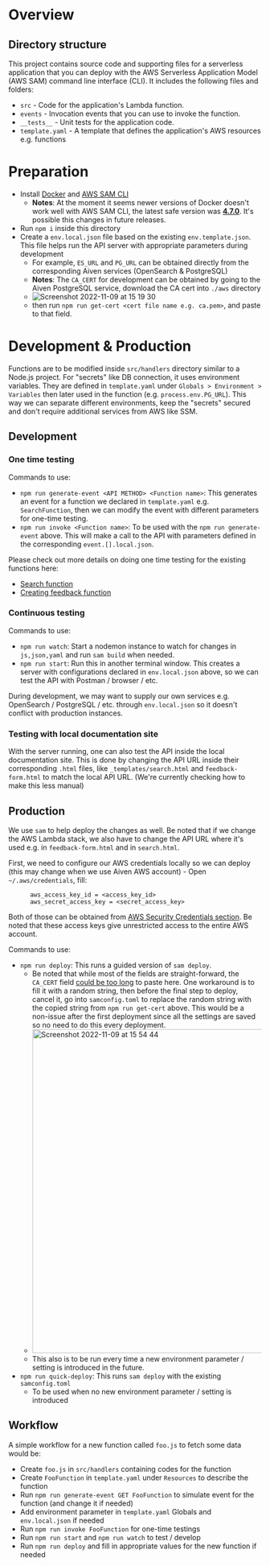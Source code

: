 # Overview

## Directory structure

This project contains source code and supporting files for a serverless application that you can deploy with the AWS Serverless Application Model (AWS SAM) command line interface (CLI). It includes the following files and folders:

- `src` - Code for the application's Lambda function.
- `events` - Invocation events that you can use to invoke the function.
- `__tests__` - Unit tests for the application code.
- `template.yaml` - A template that defines the application's AWS resources e.g. functions

# Preparation

- Install [Docker](https://www.docker.com/) and [AWS SAM CLI](https://docs.aws.amazon.com/serverless-application-model/latest/developerguide/install-sam-cli.html)
  - **Notes**: At the moment it seems newer versions of Docker doesn't work well with AWS SAM CLI, the latest safe version was [**4.7.0**](https://docs.docker.com/desktop/release-notes/#docker-desktop-470). It's possible this changes in future releases.
- Run `npm i` inside this directory
- Create a `env.local.json` file based on the existing `env.template.json`. This file helps run the API server with appropriate parameters during development
  - For example, `ES_URL` and `PG_URL` can be obtained directly from the corresponding Aiven services (OpenSearch & PostgreSQL)
  - **Notes**: The `CA_CERT` for development can be obtained by going to the Aiven PostgreSQL service, download the CA cert into `./aws` directory
  - ![Screenshot 2022-11-09 at 15 19 30](https://user-images.githubusercontent.com/110401626/200845923-0023847b-5f0d-45ef-ba19-d91975faeb3c.png)
  - then run `npm run get-cert <cert file name e.g. ca.pem>`, and paste to that field.

# Development & Production

Functions are to be modified inside `src/handlers` directory similar to a Node.js project. For "secrets" like DB connection, it uses environment variables. They are defined in `template.yaml` under `Globals > Environment > Variables` then later used in the function (e.g. `process.env.PG_URL`). This way we can separate different environments, keep the "secrets" secured and don't require additional services from AWS like SSM.

## Development

### One time testing

Commands to use:

- `npm run generate-event <API METHOD> <Function name>`: This generates an event for a function we declared in `template.yaml` e.g. `SearchFunction`, then we can modify the event with different parameters for one-time testing.
- `npm run invoke <Function name>`: To be used with the `npm run generate-event` above. This will make a call to the API with parameters defined in the corresponding `event.[].local.json`.

Please check out more details on doing one time testing for the existing functions here:

- [Search function](https://github.com/aiven/devportal/blob/feature/use-aws/aws/SEARCH.md)
- [Creating feedback function](https://github.com/aiven/devportal/blob/feature/use-aws/aws/CreateFeedback.md)

### Continuous testing

Commands to use:

- `npm run watch`: Start a nodemon instance to watch for changes in `js,json,yaml` and run `sam build` when needed.
- `npm run start`: Run this in another terminal window. This creates a server with configurations declared in `env.local.json` above, so we can test the API with Postman / browser / etc.

During development, we may want to supply our own services e.g. OpenSearch / PostgreSQL / etc. through `env.local.json` so it doesn't conflict with production instances.

### Testing with local documentation site

With the server running, one can also test the API inside the local documentation site. This is done by changing the API URL inside their corresponding `.html` files, like `_templates/search.html` and `feedback-form.html` to match the local API URL.
(We're currently checking how to make this less manual)

## Production

We use `sam` to help deploy the changes as well. Be noted that if we change the AWS Lambda stack, we also have to change the API URL where it's used e.g. in `feedback-form.html` and in `search.html`.

First, we need to configure our AWS credentials locally so we can deploy (this may change when we use Aiven AWS account) - Open `~/.aws/credentials`, fill:

```
      aws_access_key_id = <access_key_id>
      aws_secret_access_key = <secret_access_key>
```

Both of those can be obtained from [AWS Security Credentials section](https://us-east-1.console.aws.amazon.com/iam/home#/security_credentials$access_key). Be noted that these access keys give unrestricted access to the entire AWS account.

Commands to use:

- `npm run deploy`: This runs a guided version of `sam deploy`.
  - Be noted that while most of the fields are straight-forward, the `CA_CERT` field [could be too long](https://github.com/aws/aws-sam-cli/issues/1845) to paste here. One workaround is to fill it with a random string, then before the final step to deploy, cancel it, go into `samconfig.toml` to replace the random string with the copied string from `npm run get-cert` above. This would be a non-issue after the first deployment since all the settings are saved so no need to do this every deployment.
  - <img width="644" alt="Screenshot 2022-11-09 at 15 54 44" src="https://user-images.githubusercontent.com/110401626/200848401-c7e2fdc4-8341-4abe-bf56-61d3c618554b.png">
  - This also is to be run every time a new environment parameter / setting is introduced in the future.
- `npm run quick-deploy`: This runs `sam deploy` with the existing `samconfig.toml`
  - To be used when no new environment parameter / setting is introduced

## Workflow

A simple workflow for a new function called `foo.js` to fetch some data would be:

- Create `foo.js` in `src/handlers` containing codes for the function
- Create `FooFunction` in `template.yaml` under `Resources` to describe the function
- Run `npm run generate-event GET FooFunction` to simulate event for the function (and change it if needed)
- Add environment parameter in `template.yaml` Globals and `env.local.json` if needed
- Run `npm run invoke FooFunction` for one-time testings
- Run `npm run start` and `npm run watch` to test / develop
- Run `npm run deploy` and fill in appropriate values for the new function if needed

